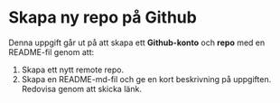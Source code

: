 # Skapa ny repo på Github
Denna uppgift går ut på att skapa ett **Github-konto** och **repo** med en README-fil genom att: 

1. Skapa ett nytt remote repo. 
2. Skapa en README-md-fil och ge en kort beskrivning på uppgiften. 
   Redovisa genom att skicka länk.